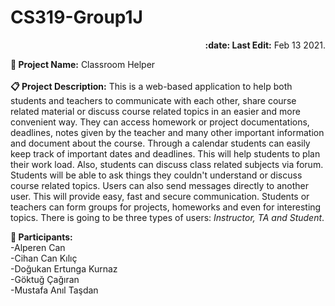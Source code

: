 # CS319-Group1J

<p align="right"><b>:date: Last Edit:</b> Feb 13 2021.</p>

<b>:pushpin: Project Name:</b> Classroom Helper<br /> <br />
<b>:clipboard: Project Description:</b> This is a web-based application to help both students and teachers to communicate with each other, share course related material or discuss course related topics in an easier and more convenient way. They can access homework or project documentations, deadlines, notes given by the teacher and many other important information and document about the course. Through a calendar students can easily keep track of important dates and deadlines. This will help students to plan their work load. Also, students can discuss class related subjects via forum. Students will be able to ask things they couldn't understand or discuss course related topics. Users can also send messages directly to another user. This will provide easy, fast and secure communication. Students or teachers can form groups for projects, homeworks and even for interesting topics. There is going to be three types of users: <i>Instructor, TA and Student</i>.


<b>:boy: Participants:</b><br />
-Alperen Can <br />-Cihan Can Kılıç <br />-Doğukan Ertunga Kurnaz <br />-Göktuğ Çağıran <br />-Mustafa Anıl Taşdan 
